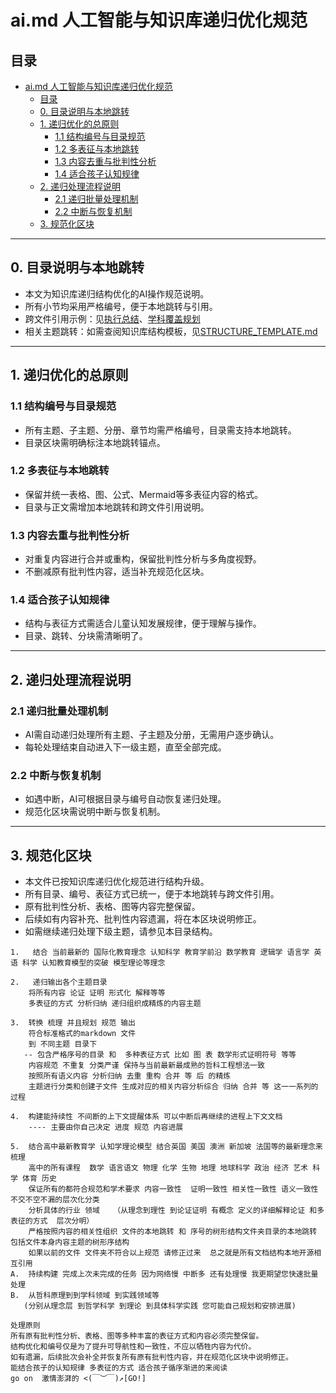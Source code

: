 # ai.md 人工智能与知识库递归优化规范

## 目录

- [ai.md 人工智能与知识库递归优化规范](#aimd-人工智能与知识库递归优化规范)
  - [目录](#目录)
  - [0. 目录说明与本地跳转](#0-目录说明与本地跳转)
  - [1. 递归优化的总原则](#1-递归优化的总原则)
    - [1.1 结构编号与目录规范](#11-结构编号与目录规范)
    - [1.2 多表征与本地跳转](#12-多表征与本地跳转)
    - [1.3 内容去重与批判性分析](#13-内容去重与批判性分析)
    - [1.4 适合孩子认知规律](#14-适合孩子认知规律)
  - [2. 递归处理流程说明](#2-递归处理流程说明)
    - [2.1 递归批量处理机制](#21-递归批量处理机制)
    - [2.2 中断与恢复机制](#22-中断与恢复机制)
  - [3. 规范化区块](#3-规范化区块)

---

## 0. 目录说明与本地跳转

- 本文为知识库递归结构优化的AI操作规范说明。
- 所有小节均采用严格编号，便于本地跳转与引用。
- 跨文件引用示例：见[执行总结](./执行总结.md)、[学科覆盖规划](./学科覆盖规划.md)
- 相关主题跳转：如需查阅知识库结构模板，见[STRUCTURE_TEMPLATE.md](./STRUCTURE_TEMPLATE.md)

---

## 1. 递归优化的总原则

### 1.1 结构编号与目录规范

- 所有主题、子主题、分册、章节均需严格编号，目录需支持本地跳转。
- 目录区块需明确标注本地跳转锚点。

### 1.2 多表征与本地跳转

- 保留并统一表格、图、公式、Mermaid等多表征内容的格式。
- 目录与正文需增加本地跳转和跨文件引用说明。

### 1.3 内容去重与批判性分析

- 对重复内容进行合并或重构，保留批判性分析与多角度视野。
- 不删减原有批判性内容，适当补充规范化区块。

### 1.4 适合孩子认知规律

- 结构与表征方式需适合儿童认知发展规律，便于理解与操作。
- 目录、跳转、分块需清晰明了。

---

## 2. 递归处理流程说明

### 2.1 递归批量处理机制

- AI需自动递归处理所有主题、子主题及分册，无需用户逐步确认。
- 每轮处理结束自动进入下一级主题，直至全部完成。

### 2.2 中断与恢复机制

- 如遇中断，AI可根据目录与编号自动恢复递归处理。
- 规范化区块需说明中断与恢复机制。

---

## 3. 规范化区块

- 本文件已按知识库递归优化规范进行结构升级。
- 所有目录、编号、表征方式已统一，便于本地跳转与跨文件引用。
- 原有批判性分析、表格、图等内容完整保留。
- 后续如有内容补充、批判性内容遗漏，将在本区块说明修正。
- 如需继续递归处理下级主题，请参见本目录结构。

```text
1.   结合 当前最新的 国际化教育理念 认知科学 教育学前沿 数学教育 逻辑学 语言学 英语 科学 认知教育模型的突破 模型理论等理念

2.   递归输出各个主题目录  
    将所有内容 论证 证明 形式化 解释等等 
    多表征的方式 分析归纳 递归组织成精炼的内容主题

3.  转换 梳理 并且规划 规范 输出 
    符合标准格式的markdown 文件 
    到 不同主题 目录下
   -- 包含严格序号的目录 和  多种表征方式 比如 图 表 数学形式证明符号 等等
    内容规范 不重复 分类严谨 保持与当前最新最成熟的哲科工程想法一致 
    按照所有语义内容 分析归纳 去重 重构 合并 等 后 的精炼 
    主题进行分类和创建子文件 生成对应的相关内容分析综合 归纳 合并 等 这一一系列的过程

4.  构建能持续性 不间断的上下文提醒体系 可以中断后再继续的进程上下文文档 
    ---- 主要由你自己决定 进度 规范 内容进展  

5.  结合高中最新教育学 认知学理论模型 结合英国 美国 澳洲 新加坡 法国等的最新理念来梳理 
    高中的所有课程  数学 语言语文 物理 化学 生物 地理 地球科学 政治 经济 艺术 科学 体育 历史
    保证所有的都符合规范和学术要求 内容一致性  证明一致性 相关性一致性 语义一致性 不交不空不漏的层次化分类
    分析具体的行业 领域   （从理念到理性 到论证证明 有概念 定义的详细解释论证 和多表征的方式  层次分明）
    严格按照内容的相关性组织 文件的本地跳转 和 序号的树形结构文件夹目录的本地跳转 包括文件本身内容主题的树形序结构
    如果以前的文件 文件夹不符合以上规范 请修正过来  总之就是所有文档结构本地开源相互引用
A.  持续构建 完成上次未完成的任务 因为网络慢 中断多 还有处理慢 我更期望您快速批量处理 
B.  从哲科原理到到学科领域 到实践领域等 
   (分别从理念层 到哲学科学 到理论 到具体科学实践 您可能自己规划和安排进展)

处理原则
所有原有批判性分析、表格、图等多种丰富的表征方式和内容必须完整保留。
结构优化和编号仅是为了提升可导航性和一致性，不应以牺牲内容为代价。
如有遗漏，后续批次会补全并恢复所有原有批判性内容，并在规范化区块中说明修正。
能结合孩子的认知规律 多表征的方式 适合孩子循序渐进的来阅读
go on  激情澎湃的 <(￣︶￣)↗[GO!] 
```
